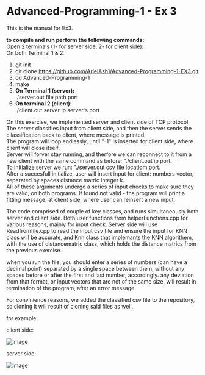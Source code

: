 # Advanced-Programming-1 - Ex 3
This is the manual for Ex3.

**to compile and run perform the following commands:**  
Open 2 terminals (1- for server side, 2- for client side):  
On both Terminal 1 & 2:
1. git init  
2. git clone https://github.com/ArielAsh1/Advanced-Programming-1-EX3.git  
3. cd Advanced-Programming-1  
4. make  
5. **On Terminal 1 (server):**  
./server.out file path port  
6. **On terminal 2 (client):**  
./client.out server ip server's port  

On this exercise, we implemented server and client side of TCP protocol.  
The server classifies input from client side, and then the server sends the cllassification back to client, where message is printed.    
The program will loop endlessly, until "-1" is inserted for client side, where client will close itself.  
Server will forver stay running, and therfore we can reconnect to it from a new client with the same command as before: "./client.out ip port.  
To initialize server we run: "./server.out csv file locatiom port.  
After a succesfull initialize, user will insert input for client: numbers vector, separated by spaces distance matric integer k.  
All of these arguments undergo a series of input checks to make sure they are valid, on both programs.
If found not valid - the program will print a fitting message, at client side, where user can reinsert a new input.  

The code comprised of couple of key classes, and runs simultaneously both server and client side. Both user functions from helperFunctions.cpp for various reasons, mainly for input check.
Server side will use  Readfromfile.cpp to read the input csv file and ensure the input for KNN class will be accurate,
and Knn class that implemants the KNN algorithem, with the use of distancematric class, which holds the distance matrics from the previous exercise.


when you run the file, you should enter a series of numbers (can have a decimal point) separated by a single space between them, without any spaces before or after the first and last number, accordingly.
any deviation from that format, or input vectors that are not of the same size, will result in termination of the program, after an error message.

For convinience reasons, we added the classified csv file to the repository, so cloning it will result of cloning said files as well.

for example:

client side:

![image](https://user-images.githubusercontent.com/101596419/210170486-bbf7fc3c-1eb0-4c99-8800-c1cc72be33b0.png)

server side:

![image](https://user-images.githubusercontent.com/101596419/210170406-0116c94f-90bb-4f86-9d43-76124c679b56.png)

